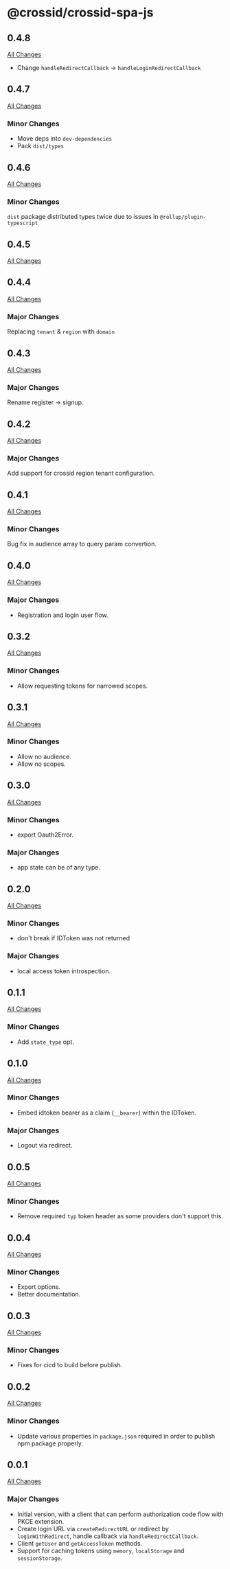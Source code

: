 # @crossid/crossid-spa-js

## 0.4.8

[All Changes](https://github.com/crossid/crossid-spa-js/compare/v0.4.7...v0.4.8)

- Change `handleRedirectCallback` -> `handleLoginRedirectCallback`

## 0.4.7

[All Changes](https://github.com/crossid/crossid-spa-js/compare/v0.4.6...v0.4.7)

### Minor Changes

- Move deps into `dev-dependencies`
- Pack `dist/types`

## 0.4.6

[All Changes](https://github.com/crossid/crossid-spa-js/compare/v0.4.5...v0.4.6)

### Minor Changes

`dist` package distributed types twice due to issues in `@rollup/plugin-typescript`

## 0.4.5

[All Changes](https://github.com/crossid/crossid-spa-js/compare/v0.4.4...v0.4.5)

## 0.4.4

[All Changes](https://github.com/crossid/crossid-spa-js/compare/v0.4.3...v0.4.4)

### Major Changes

Replacing `tenant` & `region` with `domain`

## 0.4.3

[All Changes](https://github.com/crossid/crossid-spa-js/compare/v0.4.2...v0.4.3)

### Major Changes

Rename register -> signup.

## 0.4.2

[All Changes](https://github.com/crossid/crossid-spa-js/compare/v0.4.1...v0.4.2)

### Major Changes

Add support for crossid region tenant configuration.

## 0.4.1

[All Changes](https://github.com/crossid/crossid-spa-js/compare/v0.4.0...v0.4.1)

### Minor Changes

Bug fix in audience array to query param convertion.

## 0.4.0

[All Changes](https://github.com/crossid/crossid-spa-js/compare/v0.3.2...v0.4.0)

### Major Changes

- Registration and login user flow.

## 0.3.2

[All Changes](https://github.com/crossid/crossid-spa-js/compare/v0.3.1...v0.3.2)

### Minor Changes

- Allow requesting tokens for narrowed scopes.

## 0.3.1

[All Changes](https://github.com/crossid/crossid-spa-js/compare/v0.3.0...v0.3.1)

### Minor Changes

- Allow no audience.
- Allow no scopes.

## 0.3.0

[All Changes](https://github.com/crossid/crossid-spa-js/compare/v0.2.0...v0.3.0)

### Minor Changes

- export Oauth2Error.

### Major Changes

- app state can be of any type.

## 0.2.0

[All Changes](https://github.com/crossid/crossid-spa-js/compare/v0.1.1...v0.2.0)

### Minor Changes

- don't break if IDToken was not returned

### Major Changes

- local access token introspection.

## 0.1.1

[All Changes](https://github.com/crossid/crossid-spa-js/compare/v0.1.0...v0.1.1)

### Minor Changes

- Add `state_type` opt.

## 0.1.0

[All Changes](https://github.com/crossid/crossid-spa-js/compare/v0.0.5...v0.1.0)

### Minor Changes

- Embed idtoken bearer as a claim (`__bearer`) within the IDToken.

### Major Changes

- Logout via redirect.

## 0.0.5

[All Changes](https://github.com/crossid/crossid-spa-js/compare/v0.0.4...v0.0.5)

### Minor Changes

- Remove required `typ` token header as some providers don't support this.

## 0.0.4

[All Changes](https://github.com/crossid/crossid-spa-js/compare/v0.0.3...v0.0.4)

### Minor Changes

- Export options.
- Better documentation.

## 0.0.3

[All Changes](https://github.com/crossid/crossid-spa-js/compare/v0.0.2...v0.0.3)

### Minor Changes

- Fixes for cicd to build before publish.

## 0.0.2

[All Changes](https://github.com/crossid/crossid-spa-js/compare/v0.0.1...v0.0.2)

### Minor Changes

- Update various properties in `package.json` required in order to publish npm package properly.

## 0.0.1

[All Changes](https://github.com/crossid/crossid-spa-js/compare/2e4949a...v0.0.1)

### Major Changes

- Initial version, with a client that can perform authorization code flow with PKCE extension.
- Create login URL via `createRedirectURL` or redirect by `loginWithRedirect`, handle callback via `handleRedirectCallback`.
- Client `getUser` and `getAccessToken` methods.
- Support for caching tokens using `memory`, `localStorage` and `sessionStorage`.
